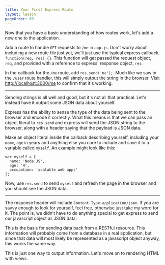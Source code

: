```yaml
---
title: Your First Express Route
layout: lesson
pageOrder: 60
---
```


Now that you have a basic understanding of how routes work, let's add a new one to the application.

Add a route to handle `GET` requests to `/me` in `app.js`. Don't worry about including a new route file just yet, we'll just use the typical express callback, `function(req, res) {}`. This function will get passed the request object, `req`, and provided with a reference to express' response object, `res`.

In the callback for the `/me` route, add `res.send('me');`. Much like we saw in the `/user` route handler, this will simply output the string in the browser. Visit [http://localhost:3000/me](http://localhost:3000/me) to confirm that it's working.

<hr>

Sending strings is all well and good, but it's not all that practical. Let's instead have it output some JSON data about yourself.

Express has the ability to sense the type of the data being sent to the browser and encode it correctly. What this means is that we can pass an object literal to `res.send` and express will send the JSON string to the browser, along with a header saying that the payload is JSON data.

Make an object literal inside the callback describing yourself, including your `name`, `age` in years and anything else you care to include and save it to a variable called `myself`. An example might look like this:

````
var myself = {
  name: 'Node JS',
  age: '4',
  occupation: 'scalable web apps'
};
````

Now, use `res.send` to send `myself` and refresh the page in the browser and you should see the JSON data.

<hr>

The response header will include `Content-Type:application/json`. If you are savvy enough to look for yourself, feel free, otherwise just take my word for it. The point is, we didn't have to do anything special to get express to send our javascript object as JSON data.

This is the basis for sending data back from a RESTful resource. This information will probably come from a database in a real application, but since that data will most likely be represented as a javascript object anyway, this works the same way.

This is just one way to output information. Let's move on to rendering HTML with views.